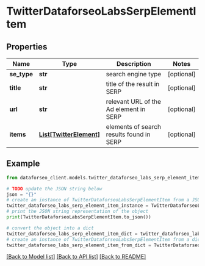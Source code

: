 # TwitterDataforseoLabsSerpElementItem


## Properties

Name | Type | Description | Notes
------------ | ------------- | ------------- | -------------
**se_type** | **str** | search engine type | [optional] 
**title** | **str** | title of the result in SERP | [optional] 
**url** | **str** | relevant URL of the Ad element in SERP | [optional] 
**items** | [**List[TwitterElement]**](TwitterElement.md) | elements of search results found in SERP | [optional] 

## Example

```python
from dataforseo_client.models.twitter_dataforseo_labs_serp_element_item import TwitterDataforseoLabsSerpElementItem

# TODO update the JSON string below
json = "{}"
# create an instance of TwitterDataforseoLabsSerpElementItem from a JSON string
twitter_dataforseo_labs_serp_element_item_instance = TwitterDataforseoLabsSerpElementItem.from_json(json)
# print the JSON string representation of the object
print(TwitterDataforseoLabsSerpElementItem.to_json())

# convert the object into a dict
twitter_dataforseo_labs_serp_element_item_dict = twitter_dataforseo_labs_serp_element_item_instance.to_dict()
# create an instance of TwitterDataforseoLabsSerpElementItem from a dict
twitter_dataforseo_labs_serp_element_item_from_dict = TwitterDataforseoLabsSerpElementItem.from_dict(twitter_dataforseo_labs_serp_element_item_dict)
```
[[Back to Model list]](../README.md#documentation-for-models) [[Back to API list]](../README.md#documentation-for-api-endpoints) [[Back to README]](../README.md)


